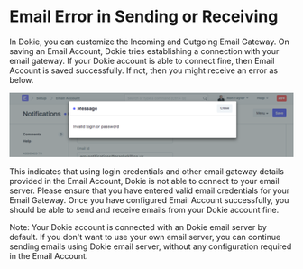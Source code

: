 <!-- add-breadcrumbs -->
# Email Error in Sending or Receiving

In Dokie, you can customize the Incoming and Outgoing Email Gateway. On saving an Email Account, Dokie tries establishing a connection with your email gateway. If your Dokie account is able to connect fine, then Email Account is saved successfully. If not, then you might receive an error as below.  

<img class="screenshot" alt="Email Error" src="../assets/email-error.png">

This indicates that using login credentials and other email gateway details provided in the Email Account, Dokie is not able to connect to your email server. Please ensure that you have entered valid email credentials for your Email Gateway. Once you have configured Email Account successfully, you should be able to send and receive emails from your Dokie account fine.

Note: Your Dokie account is connected with an Dokie email server by default. If you don't want to use your own email server, you can continue sending emails using Dokie email server, without any configuration required in the Email Account.